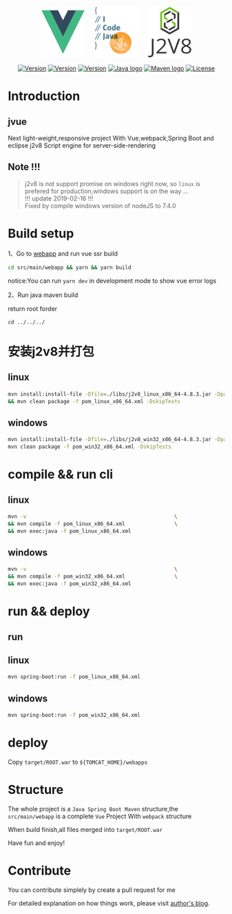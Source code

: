 <p align="center">
    <a href="https://vuejs.org" target="_blank" rel="noopener noreferrer"><img width="100" height="117" src="slogan/vue.png" alt="Vue logo"></a>  
    &nbsp;&nbsp;&nbsp;&nbsp;
    <a href="https://www.oracle.com/technetwork/java/javase/downloads/index.html" target="_blank" rel="noopener noreferrer"><img width="100" height="117" src="slogan/java.png" alt="Java logo"></a>
    &nbsp;&nbsp;&nbsp;&nbsp;
    <a href="https://github.com/eclipsesource/J2V8" target="_blank" rel="noopener noreferrer"><img width="100" height="117" src="slogan/j2v8.png" alt="J2V8 logo"></a>
</p>

<p align="center">
  <a href="https://nodejs.org/"><img src="https://img.shields.io/badge/node-v10.15.1-green.svg" alt="Version"></a>
  <a href="https://www.npmjs.com/"><img src="https://img.shields.io/badge/npm-v6.4.1-blue.svg" alt="Version"></a>
  <a href="https://www.npmjs.com/package/vue"><img src="https://img.shields.io/badge/vue-2.6.6-brightgreen.svg" alt="Version"></a>
  <a href="https://www.oracle.com/technetwork/java/javase/downloads/index.html"><img src="https://img.shields.io/badge/jdk-1.8.0_191-orange.svg" alt="Java logo"></a>
  <a href="http://maven.apache.org/"><img src="https://img.shields.io/badge/maven-3.6.0-blue.svg" alt="Maven logo"></a>
  <a href="https://opensource.org/licenses/MIT"><img src="https://img.shields.io/npm/l/vue.svg" alt="License"></a>
</p>

# Introduction
## jvue
Next light-weight,responsive project
With Vue,webpack,Spring Boot and eclipse j2v8 Script engine for server-side-rendering

## Note !!!

> j2v8 is not support promise on windows right now,
> so ``linux`` is prefered for production,windows support is on the way ...     
> !!! update 2019-02-16 !!!         
Fixed by compile windows version of nodeJS to 7.4.0

# Build setup
1、Go to [webapp](src/main/webapp) and run vue ssr build

```bash
cd src/main/webapp && yarn && yarn build
```

notice:You can run ``yarn dev`` in development mode to show vue error logs

2、Run java maven build

return root forder

```
cd ../../../
```

# 安装j2v8并打包

## linux
```bash
mvn install:install-file -Dfile=./libs/j2v8_linux_x86_64-4.8.3.jar -Dpackaging=jar \
&& mvn clean package -f pom_linux_x86_64.xml -DskipTests
```

## windows
```bash
mvn install:install-file -Dfile=./libs/j2v8_win32_x86_64-4.8.3.jar -Dpackaging=jar
mvn clean package -f pom_win32_x86_64.xml -DskipTests
```

# compile && run cli

## linux
```bash
mvn -v                                                \
&& mvn compile -f pom_linux_x86_64.xml                \
&& mvn exec:java -f pom_linux_x86_64.xml              
```

## windows
```bash
mvn -v                                                \
&& mvn compile -f pom_win32_x86_64.xml                \
&& mvn exec:java -f pom_win32_x86_64.xml              
```

# run && deploy

## run

## linux
```bash
mvn spring-boot:run -f pom_linux_x86_64.xml
```

## windows

```bash
mvn spring-boot:run -f pom_win32_x86_64.xml
```

# deploy

Copy ``target/ROOT.war`` to ``${TOMCAT_HOME}/webapps``


# Structure

The whole project is a ``Java Spring Boot Maven`` structure,the ``src/main/webapp`` is a complete ``Vue`` Project With ``webpack`` structure

When build finish,all files merged into ``target/ROOT.war``

Have fun and enjoy!

# Contribute

You can contribute simplely by create a pull request for me

For detailed explanation on how things work, please visit [author's blog](http://www.terwergreen.com).